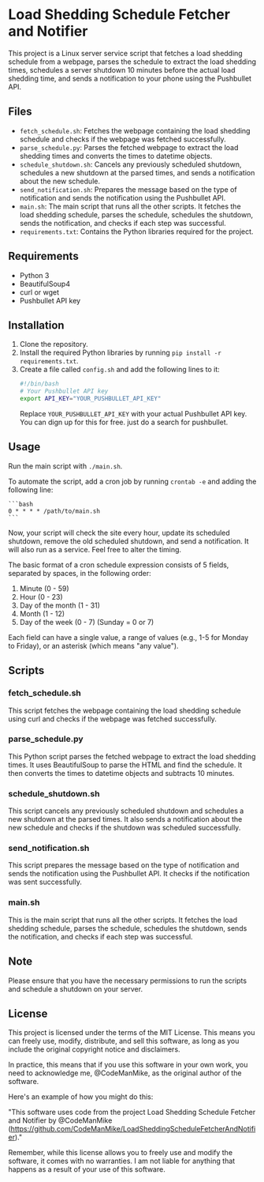 # Load Shedding Schedule Fetcher and Notifier

This project is a Linux server service script that fetches a load shedding schedule from a webpage, parses the schedule to extract the load shedding times, schedules a server shutdown 10 minutes before the actual load shedding time, and sends a notification to your phone using the Pushbullet API.

## Files

- `fetch_schedule.sh`: Fetches the webpage containing the load shedding schedule and checks if the webpage was fetched successfully.
- `parse_schedule.py`: Parses the fetched webpage to extract the load shedding times and converts the times to datetime objects.
- `schedule_shutdown.sh`: Cancels any previously scheduled shutdown, schedules a new shutdown at the parsed times, and sends a notification about the new schedule.
- `send_notification.sh`: Prepares the message based on the type of notification and sends the notification using the Pushbullet API.
- `main.sh`: The main script that runs all the other scripts. It fetches the load shedding schedule, parses the schedule, schedules the shutdown, sends the notification, and checks if each step was successful.
- `requirements.txt`: Contains the Python libraries required for the project.

## Requirements

- Python 3
- BeautifulSoup4
- curl or wget
- Pushbullet API key

## Installation

1. Clone the repository.
2. Install the required Python libraries by running `pip install -r requirements.txt`.
3. Create a file called `config.sh` and add the following lines to it:
    ```bash
    #!/bin/bash
    # Your Pushbullet API key
    export API_KEY="YOUR_PUSHBULLET_API_KEY"
    ```
    Replace `YOUR_PUSHBULLET_API_KEY` with your actual Pushbullet API key.
    You can dign up for this for free. just do a search for pushbullet.
## Usage

Run the main script with `./main.sh`.

To automate the script, add a cron job by running `crontab -e` and adding the following line:

    ```bash
    0 * * * * /path/to/main.sh
    ```

Now, your script will check the site every hour, update its scheduled shutdown, remove the old scheduled shutdown, and send a notification. It will also run as a service. Feel free to alter the timing.

The basic format of a cron schedule expression consists of 5 fields, separated by spaces, in the following order:

1. Minute (0 - 59)
2. Hour (0 - 23)
3. Day of the month (1 - 31)
4. Month (1 - 12)
5. Day of the week (0 - 7) (Sunday = 0 or 7)

Each field can have a single value, a range of values (e.g., 1-5 for Monday to Friday), or an asterisk (which means "any value").

## Scripts

### fetch_schedule.sh

This script fetches the webpage containing the load shedding schedule using curl and checks if the webpage was fetched successfully.

### parse_schedule.py

This Python script parses the fetched webpage to extract the load shedding times. It uses BeautifulSoup to parse the HTML and find the schedule. It then converts the times to datetime objects and subtracts 10 minutes.

### schedule_shutdown.sh

This script cancels any previously scheduled shutdown and schedules a new shutdown at the parsed times. It also sends a notification about the new schedule and checks if the shutdown was scheduled successfully.

### send_notification.sh

This script prepares the message based on the type of notification and sends the notification using the Pushbullet API. It checks if the notification was sent successfully.

### main.sh

This is the main script that runs all the other scripts. It fetches the load shedding schedule, parses the schedule, schedules the shutdown, sends the notification, and checks if each step was successful.

## Note

Please ensure that you have the necessary permissions to run the scripts and schedule a shutdown on your server.

## License

This project is licensed under the terms of the MIT License. This means you can freely use, modify, distribute, and sell this software, as long as you include the original copyright notice and disclaimers. 

In practice, this means that if you use this software in your own work, you need to acknowledge me, @CodeManMike, as the original author of the software.

Here's an example of how you might do this:

"This software uses code from the project Load Shedding Schedule Fetcher and Notifier by @CodeManMike (https://github.com/CodeManMike/LoadSheddingScheduleFetcherAndNotifier)."

Remember, while this license allows you to freely use and modify the software, it comes with no warranties. I am not liable for anything that happens as a result of your use of this software.
